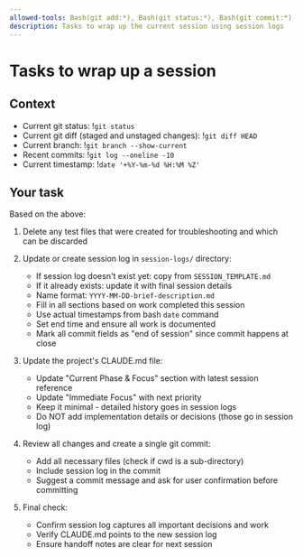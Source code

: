 ```yaml
---
allowed-tools: Bash(git add:*), Bash(git status:*), Bash(git commit:*), Bash(date:*)
description: Tasks to wrap up the current session using session logs
---
```

# Tasks to wrap up a session

## Context

- Current git status: !`git status`
- Current git diff (staged and unstaged changes): !`git diff HEAD`
- Current branch: !`git branch --show-current`
- Recent commits: !`git log --oneline -10`
- Current timestamp: !`date '+%Y-%m-%d %H:%M %Z'`

## Your task

Based on the above:

1. Delete any test files that were created for troubleshooting and which can be discarded

2. Update or create session log in `session-logs/` directory:
   - If session log doesn't exist yet: copy from `SESSION_TEMPLATE.md`
   - If it already exists: update it with final session details
   - Name format: `YYYY-MM-DD-brief-description.md`
   - Fill in all sections based on work completed this session
   - Use actual timestamps from bash `date` command
   - Set end time and ensure all work is documented
   - Mark all commit fields as "end of session" since commit happens at close

3. Update the project's CLAUDE.md file:
   - Update "Current Phase & Focus" section with latest session reference
   - Update "Immediate Focus" with next priority
   - Keep it minimal - detailed history goes in session logs
   - Do NOT add implementation details or decisions (those go in session log)

4. Review all changes and create a single git commit:
   - Add all necessary files (check if cwd is a sub-directory)
   - Include session log in the commit
   - Suggest a commit message and ask for user confirmation before committing

5. Final check:
   - Confirm session log captures all important decisions and work
   - Verify CLAUDE.md points to the new session log
   - Ensure handoff notes are clear for next session
